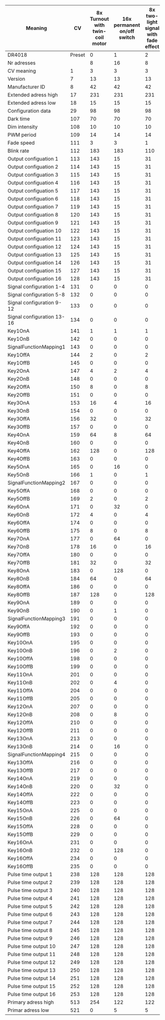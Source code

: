 |Meaning|CV|8x Turnout with twin-coil motor|16x permanent on/off switch|8x two-light signal with fade effect|8x AHOB|2 groups with 8x Fluorescent lamp|1 x 16 output with Fluorescent lamp|8x Turnout motor control|4x Dutch three-light signal|4x DB Main signal|4x DB pre-signal associated with main signal|2x Combination of DB Main signal and pre-signal|4x DB Pre-signal|4x NMBS Main signal|8x Turnout control with time limit|
|----|----|-------------------------------|---------------------------|------------------------------------|-------|---------------------------------|-----------------------------------|------------------------|---------------------------|-----------------|--------------------------------------------|-----------------------------------------------|----------------|-------------------|----------------------------------|
DR4018|Preset|0|1|2|3|4|5|6|7|8|9|10|11|12|13
Nr adresses||8|16|8|8|2|1|8|16|16|16|8|16|16|8
CV meaning|1|3|3|3|3|3|3|3|3|3|3|3|3|3|3
Version|7|13|13|13|13|13|13|13|13|13|13|13|13|13|13
Manufacturer ID|8|42|42|42|42|42|42|42|42|42|42|42|42|42|42
Extended adress high|17|231|231|231|231|231|231|231|231|231|231|231|231|231|231
Extended adress low|18|15|15|15|15|15|15|15|15|15|15|15|15|15|15
Configuration data|29|98|98|98|98|98|98|98|98|98|98|98|98|98|98
Dark time|107|70|70|70|70|70|70|70|70|70|70|70|70|70|70
Dim intensity|108|10|10|10|10|10|10|10|10|10|10|10|10|10|10
PWM period|109|14|14|14|14|10|10|14|14|14|14|14|14|14|14
Fade speed|111|3|3|1|1|12|12|3|1|1|1|1|1|1|3
Blink rate|112|183|183|110|183|183|183|183|110|183|183|183|183|110|183
Output configuation 1|113|143|15|31|191|73|73|11|31|31|31|31|31|31|139
Output configuation 2|114|143|15|31|63|73|73|11|31|31|31|31|31|31|139
Output configuation 3|115|143|15|31|63|73|73|11|31|31|31|31|31|31|139
Output configuation 4|116|143|15|31|191|73|73|11|31|31|31|31|31|31|139
Output configuation 5|117|143|15|31|191|73|73|11|31|31|31|31|31|31|139
Output configuation 6|118|143|15|31|63|73|73|11|31|31|31|31|31|31|139
Output configuation 7|119|143|15|31|63|73|73|11|31|31|31|31|31|31|139
Output configuation 8|120|143|15|31|191|73|73|11|31|31|31|31|31|31|139
Output configuation 9|121|143|15|31|191|73|73|11|31|31|31|31|31|31|139
Output configuation 10|122|143|15|31|63|73|73|11|31|31|31|31|31|31|139
Output configuation 11|123|143|15|31|63|73|73|11|31|31|31|31|31|31|139
Output configuation 12|124|143|15|31|191|73|73|11|31|31|31|31|31|31|139
Output configuation 13|125|143|15|31|191|73|73|11|31|31|31|31|31|31|139
Output configuation 14|126|143|15|31|63|73|73|11|31|31|31|31|31|31|139
Output configuation 15|127|143|15|31|63|73|73|11|31|31|31|31|31|31|139
Output configuation 16|128|143|15|31|191|73|73|11|31|31|31|31|31|31|139
Signal configuration 1-4|131|0|0|0|0|0|0|0|1|2|3|2|4|5|0
Signal configuration 5-8|132|0|0|0|0|0|0|0|1|2|3|3|4|5|0
Signal configuration 9-12|133|0|0|0|0|0|0|0|1|2|3|2|4|5|0
Signal configuration 13-16|134|0|0|0|0|0|0|0|1|2|3|3|4|5|0
Key1OnA|141|1|1|1|0|255|255|1|0|0|0|0|0|0|1
Key1OnB|142|0|0|0|0|0|255|0|0|0|0|0|0|0|0
SignalFunctionMapping1|143|0|0|0|0|0|0|0|1|1|1|3|1|1|0
Key1OffA|144|2|0|2|3|0|0|2|0|0|0|0|0|0|2
Key1OffB|145|0|0|0|0|0|0|0|0|0|0|0|0|0|0
Key2OnA|147|4|2|4|0|0|0|4|0|0|0|0|0|0|4
Key2OnB|148|0|0|0|0|255|0|0|0|0|0|0|0|0|0
Key2OffA|150|8|0|8|12|0|0|8|0|0|0|0|0|0|8
Key2OffB|151|0|0|0|0|0|0|0|0|0|0|0|0|0|0
Key3OnA|153|16|4|16|0|0|0|16|0|0|0|0|0|0|16
Key3OnB|154|0|0|0|0|0|0|0|0|0|0|0|0|0|0
Key3OffA|156|32|0|32|48|0|0|32|0|0|0|0|0|0|32
Key3OffB|157|0|0|0|0|0|0|0|0|0|0|0|0|0|0
Key4OnA|159|64|8|64|0|0|0|64|0|0|0|0|0|0|64
Key4OnB|160|0|0|0|0|0|0|0|0|0|0|0|0|0|0
Key4OffA|162|128|0|128|192|0|0|128|0|0|0|0|0|0|128
Key4OffB|163|0|0|0|0|0|0|0|0|0|0|0|0|0|0
Key5OnA|165|0|16|0|0|0|0|0|0|0|0|0|0|0|0
Key5OnB|166|1|0|1|0|0|0|1|0|0|0|0|0|0|1
SignalFunctionMapping2|167|0|0|0|0|0|0|0|2|2|2|12|2|2|0
Key5OffA|168|0|0|0|0|0|0|0|0|0|0|0|0|0|0
Key5OffB|169|2|0|2|3|0|0|2|0|0|0|0|0|0|2
Key6OnA|171|0|32|0|0|0|0|0|0|0|0|0|0|0|0
Key6OnB|172|4|0|4|0|0|0|4|0|0|0|0|0|0|4
Key6OffA|174|0|0|0|0|0|0|0|0|0|0|0|0|0|0
Key6OffB|175|8|0|8|12|0|0|8|0|0|0|0|0|0|8
Key7OnA|177|0|64|0|0|0|0|0|0|0|0|0|0|0|0
Key7OnB|178|16|0|16|0|0|0|16|0|0|0|0|0|0|16
Key7OffA|180|0|0|0|0|0|0|0|0|0|0|0|0|0|0
Key7OffB|181|32|0|32|48|0|0|32|0|0|0|0|0|0|32
Key8OnA|183|0|128|0|0|0|0|0|0|0|0|0|0|0|0
Key8OnB|184|64|0|64|0|0|0|64|0|0|0|0|0|0|64
Key8OffA|186|0|0|0|0|0|0|0|0|0|0|0|0|0|0
Key8OffB|187|128|0|128|192|0|0|128|0|0|0|0|0|0|128
Key9OnA|189|0|0|0|0|0|0|0|0|0|0|0|0|0|0
Key9OnB|190|0|1|0|0|0|0|0|0|0|0|0|0|0|0
SignalFunctionMapping3|191|0|0|0|0|0|0|0|4|4|4|0|4|4|0
Key9OffA|192|0|0|0|0|0|0|0|0|0|0|0|0|0|0
Key9OffB|193|0|0|0|0|0|0|0|0|0|0|0|0|0|0
Key10OnA|195|0|0|0|0|0|0|0|0|0|0|0|0|0|0
Key10OnB|196|0|2|0|0|0|0|0|0|0|0|0|0|0|0
Key10OffA|198|0|0|0|0|0|0|0|0|0|0|0|0|0|0
Key10OffB|199|0|0|0|0|0|0|0|0|0|0|0|0|0|0
Key11OnA|201|0|0|0|0|0|0|0|0|0|0|0|0|0|0
Key11OnB|202|0|4|0|0|0|0|0|0|0|0|0|0|0|0
Key11OffA|204|0|0|0|0|0|0|0|0|0|0|0|0|0|0
Key11OffB|205|0|0|0|0|0|0|0|0|0|0|0|0|0|0
Key12OnA|207|0|0|0|0|0|0|0|0|0|0|0|0|0|0
Key12OnB|208|0|8|0|0|0|0|0|0|0|0|0|0|0|0
Key12OffA|210|0|0|0|0|0|0|0|0|0|0|0|0|0|0
Key12OffB|211|0|0|0|0|0|0|0|0|0|0|0|0|0|0
Key13OnA|213|0|0|0|0|0|0|0|0|0|0|0|0|0|0
Key13OnB|214|0|16|0|0|0|0|0|0|0|0|0|0|0|0
SignalFunctionMapping4|215|0|0|0|0|0|0|0|8|8|8|0|8|8|0
Key13OffA|216|0|0|0|0|0|0|0|0|0|0|0|0|0|0
Key13OffB|217|0|0|0|0|0|0|0|0|0|0|0|0|0|0
Key14OnA|219|0|0|0|0|0|0|0|0|0|0|0|0|0|0
Key14OnB|220|0|32|0|0|0|0|0|0|0|0|0|0|0|0
Key14OffA|222|0|0|0|0|0|0|0|0|0|0|0|0|0|0
Key14OffB|223|0|0|0|0|0|0|0|0|0|0|0|0|0|0
Key15OnA|225|0|0|0|0|0|0|0|0|0|0|0|0|0|0
Key15OnB|226|0|64|0|0|0|0|0|0|0|0|0|0|0|0
Key15OffA|228|0|0|0|0|0|0|0|0|0|0|0|0|0|0
Key15OffB|229|0|0|0|0|0|0|0|0|0|0|0|0|0|0
Key16OnA|231|0|0|0|0|0|0|0|0|0|0|0|0|0|0
Key16OnB|232|0|128|0|0|0|0|0|0|0|0|0|0|0|0
Key16OffA|234|0|0|0|0|0|0|0|0|0|0|0|0|0|0
Key16OffB|235|0|0|0|0|0|0|0|0|0|0|0|0|0|0
Pulse time output 1|238|128|128|128|128|128|128|128|128|128|128|128|128|128|128
Pulse time output 2|239|128|128|128|128|128|128|128|128|128|128|128|128|128|128
Pulse time output 3|240|128|128|128|128|128|128|128|128|128|128|128|128|128|128
Pulse time output 4|241|128|128|128|128|128|128|128|128|128|128|128|128|128|128
Pulse time output 5|242|128|128|128|128|128|128|128|128|128|128|128|128|128|128
Pulse time output 6|243|128|128|128|128|128|128|128|128|128|128|128|128|128|128
Pulse time output 7|244|128|128|128|128|128|128|128|128|128|128|128|128|128|128
Pulse time output 8|245|128|128|128|128|128|128|128|128|128|128|128|128|128|128
Pulse time output 9|246|128|128|128|128|128|128|128|128|128|128|128|128|128|128
Pulse time output 10|247|128|128|128|128|128|128|128|128|128|128|128|128|128|128
Pulse time output 11|248|128|128|128|128|128|128|128|128|128|128|128|128|128|128
Pulse time output 12|249|128|128|128|128|128|128|128|128|128|128|128|128|128|128
Pulse time output 13|250|128|128|128|128|128|128|128|128|128|128|128|128|128|128
Pulse time output 14|251|128|128|128|128|128|128|128|128|128|128|128|128|128|128
Pulse time output 15|252|128|128|128|128|128|128|128|128|128|128|128|128|128|128
Pulse time output 16|253|128|128|128|128|128|128|128|128|128|128|128|128|128|128
Primary adress high|513|254|122|122|122|122|122|122|254|122|122|122|122|122|122
Primar adress low|521|0|5|5|5|5|5|5|0|5|5|5|5|5|5

